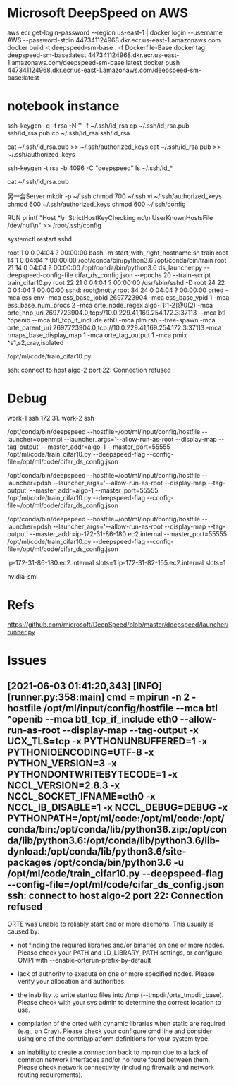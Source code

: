 # Microsoft DeepSpeed on AWS

aws ecr get-login-password --region us-east-1 | docker login --username AWS --password-stdin 447341124968.dkr.ecr.us-east-1.amazonaws.com
docker build -t deepspeed-sm-base . -f Dockerfile-Base
docker tag deepspeed-sm-base:latest 447341124968.dkr.ecr.us-east-1.amazonaws.com/deepspeed-sm-base:latest
docker push 447341124968.dkr.ecr.us-east-1.amazonaws.com/deepspeed-sm-base:latest

# notebook instance
ssh-keygen -q -t rsa -N '' -f ~/.ssh/id_rsa
cp ~/.ssh/id_rsa.pub ssh/id_rsa.pub
cp ~/.ssh/id_rsa ssh/id_rsa


cat ~/.ssh/id_rsa.pub >> ~/.ssh/authorized_keys
cat ~/.ssh/id_rsa.pub >> ~/.ssh/authorized_keys


ssh-keygen -t rsa -b 4096 -C "deepspeed"
ls ~/.ssh/id_*

cat ~/.ssh/id_rsa.pub

另一台Server
mkdir -p ~/.ssh
chmod 700 ~/.ssh
vi ~/.ssh/authorized_keys
chmod 600 ~/.ssh/authorized_keys
chmod 600 ~/.ssh/config


RUN printf "Host *\n  StrictHostKeyChecking no\n  UserKnownHostsFile /dev/null\n" >> /root/.ssh/config


systemctl restart sshd

root         1     0  0 04:04 ?        00:00:00 bash -m start_with_right_hostname.sh train
root        14     1  0 04:04 ?        00:00:00 /opt/conda/bin/python3.6 /opt/conda/bin/train
root        21    14  0 04:04 ?        00:00:00 /opt/conda/bin/python3.6 ds_launcher.py --deepspeed-config-file cifar_ds_config.json --epochs 20 --train-script train_cifar10.py
root        22    21  0 04:04 ?        00:00:00 /usr/sbin/sshd -D
root        24    22  0 04:04 ?        00:00:00 sshd: root@notty
root        34    24  0 04:04 ?        00:00:00 orted -mca ess env -mca ess_base_jobid 2697723904 -mca ess_base_vpid 1 -mca ess_base_num_procs 2 -mca orte_node_regex algo-[1:1-2]@0(2) -mca orte_hnp_uri 2697723904.0;tcp://10.0.229.41,169.254.172.3:37113 --mca btl ^openib --mca btl_tcp_if_include eth0 -mca plm rsh --tree-spawn -mca orte_parent_uri 2697723904.0;tcp://10.0.229.41,169.254.172.3:37113 -mca rmaps_base_display_map 1 -mca orte_tag_output 1 -mca pmix ^s1,s2,cray,isolated


/opt/ml/code/train_cifar10.py

ssh: connect to host algo-2 port 22: Connection refused


# Debug
work-1  ssh 172.31.
work-2  ssh 

/opt/conda/bin/deepspeed --hostfile=/opt/ml/input/config/hostfile --launcher=openmpi --launcher_args='--allow-run-as-root --display-map --tag-output' --master_addr=algo-1 --master_port=55555 /opt/ml/code/train_cifar10.py --deepspeed-flag --config-file=/opt/ml/code/cifar_ds_config.json


/opt/conda/bin/deepspeed --hostfile=/opt/ml/input/config/hostfile --launcher=pdsh --launcher_args='--allow-run-as-root --display-map --tag-output' --master_addr=algo-1 --master_port=55555 /opt/ml/code/train_cifar10.py --deepspeed-flag --config-file=/opt/ml/code/cifar_ds_config.json

/opt/conda/bin/deepspeed --hostfile=/opt/ml/input/config/hostfile --launcher=pdsh --launcher_args='--allow-run-as-root --display-map --tag-output' --master_addr=ip-172-31-86-180.ec2.internal --master_port=55555 /opt/ml/code/train_cifar10.py --deepspeed-flag --config-file=/opt/ml/code/cifar_ds_config.json


ip-172-31-86-180.ec2.internal slots=1
ip-172-31-82-165.ec2.internal slots=1

nvidia-smi


# Refs
https://github.com/microsoft/DeepSpeed/blob/master/deepspeed/launcher/runner.py

# Issues
[2021-06-03 01:41:20,343] [INFO] [runner.py:358:main] cmd = mpirun -n 2 -hostfile /opt/ml/input/config/hostfile --mca btl ^openib --mca btl_tcp_if_include eth0 --allow-run-as-root --display-map --tag-output -x UCX_TLS=tcp -x PYTHONUNBUFFERED=1 -x PYTHONIOENCODING=UTF-8 -x PYTHON_VERSION=3 -x PYTHONDONTWRITEBYTECODE=1 -x NCCL_VERSION=2.8.3 -x NCCL_SOCKET_IFNAME=eth0 -x NCCL_IB_DISABLE=1 -x NCCL_DEBUG=DEBUG -x PYTHONPATH=/opt/ml/code:/opt/ml/code:/opt/conda/bin:/opt/conda/lib/python36.zip:/opt/conda/lib/python3.6:/opt/conda/lib/python3.6/lib-dynload:/opt/conda/lib/python3.6/site-packages /opt/conda/bin/python3.6 -u /opt/ml/code/train_cifar10.py --deepspeed-flag --config-file=/opt/ml/code/cifar_ds_config.json
ssh: connect to host algo-2 port 22: Connection refused
--------------------------------------------------------------------------
ORTE was unable to reliably start one or more daemons.
This usually is caused by:

* not finding the required libraries and/or binaries on
one or more nodes. Please check your PATH and LD_LIBRARY_PATH
settings, or configure OMPI with --enable-orterun-prefix-by-default

* lack of authority to execute on one or more specified nodes.
Please verify your allocation and authorities.

* the inability to write startup files into /tmp (--tmpdir/orte_tmpdir_base).
Please check with your sys admin to determine the correct location to use.

*  compilation of the orted with dynamic libraries when static are required
(e.g., on Cray). Please check your configure cmd line and consider using
one of the contrib/platform definitions for your system type.

* an inability to create a connection back to mpirun due to a
lack of common network interfaces and/or no route found between
them. Please check network connectivity (including firewalls
and network routing requirements).
  

